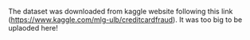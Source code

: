The dataset was downloaded from kaggle website following this link (https://www.kaggle.com/mlg-ulb/creditcardfraud). It was too big to be uplaoded here!
